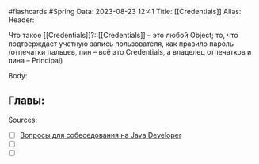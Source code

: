 #flashcards #Spring 
Data: 2023-08-23 12:41
Title: [[Credentials]]
Alias:
Header:

Что такое [[Credentials]]?::[[Credentials]] – это любой Object; то, что подтверждает учетную запись пользователя, как правило пароль (отпечатки пальцев, пин – всё это Credentials, а владелец отпечатков и пина – Principal)
<!--SR:!2023-11-03,10,630-->


Body:





Главы:
-


Sources:
- [ ] [Вопросы для собеседования на Java Developer](https://github.com/enhorse/java-interview/blob/master/README.md#%D0%9E%D0%9E%D0%9F)
- [ ] []()
- [ ] []()
